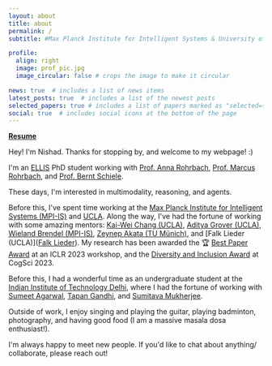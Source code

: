 ```yaml
---
layout: about
title: about
permalink: /
subtitle: #Max Planck Institute for Intelligent Systems & University of Tübingen

profile:
  align: right
  image: prof_pic.jpg
  image_circular: false # crops the image to make it circular

news: true  # includes a list of news items
latest_posts: true  # includes a list of the newest posts
selected_papers: true # includes a list of papers marked as "selected={true}"
social: true  # includes social icons at the bottom of the page
---
```

[**Resume**](https://nishadsinghi.github.io/assets/pdf/Nishad_CV_1pg.pdf)

Hey! I'm Nishad. Thanks for stopping by, and welcome to my webpage! :)

I'm an [ELLIS](https://ellis.eu) PhD student working with [Prof. Anna Rohrbach](https://anna-rohrbach.net/), [Prof. Marcus Rohrbach](https://rohrbach.vision/), and [Prof. Bernt Schiele](https://www.mpi-inf.mpg.de/departments/computer-vision-and-machine-learning/people/bernt-schiele/).

These days, I'm interested in multimodality, reasoning, and agents.

Before this, I've spent time working at the [Max Planck Institute for Intelligent Systems (MPI-IS)](https://is.mpg.de/) and [UCLA](https://ucla.edu). Along the way, I've had the fortune of working with some amazing mentors: [Kai-Wei Chang (UCLA)](https://scholar.google.com/citations?user=fqDBtzYAAAAJ&hl=en), [Aditya Grover (UCLA)](https://scholar.google.com/citations?user=oOhnPUgAAAAJ&hl=en), [Wieland Brendel (MPI-IS)](https://scholar.google.com/citations?user=v-JL-hsAAAAJ&hl=en), [Zeynep Akata (TU Münich)](https://scholar.google.com/citations?user=jQl9RtkAAAAJ&hl=en), and [Falk Lieder (UCLA)]([Falk Lieder](https://scholar.google.com/citations?user=JscQvlUAAAAJ&hl=en)). My research has been awarded the 🏆 [Best Paper Award](https://rtml-iclr2023.github.io/papers.html) at an ICLR 2023 workshop, and the [Diversity and Inclusion Award](https://cognitivesciencesociety.org/conference-awards/) at CogSci 2023.

Before this, I had a wonderful time as an undergraduate student at the [Indian Institute of Technology Delhi](https://home.iitd.ac.in/), where I had the fortune of working with [Sumeet Agarwal](https://scholar.google.com/citations?user=vEsSCZsAAAAJ&hl=en), [Tapan Gandhi](https://scholar.google.com/citations?user=VyIA2PwAAAAJ&hl=en), and [Sumitava Mukherjee](https://scholar.google.co.in/citations?user=gsrGTEQAAAAJ&hl=en).

Outside of work, I enjoy singing and playing the guitar, playing badminton, photography, and having good food (I am a massive masala dosa enthusiast!).

I'm always happy to meet new people. If you'd like to chat about anything/ collaborate, please reach out!